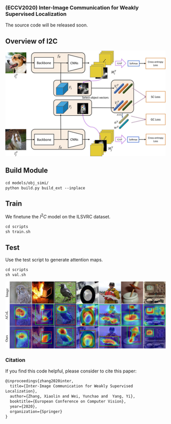 ### (ECCV2020)  Inter-Image Communication for Weakly Supervised Localization

The source code will be released soon.

## Overview of I2C
![](figs/framework1.jpeg)

## Build Module
```
cd models/obj_simi/
python build.py build_ext --inplace
```

## Train
We finetune the $I^2C$ model on the ILSVRC dataset.  
```
cd scripts
sh train.sh
```


## Test
 Use the test script to generate attention maps.
```
cd scripts
sh val.sh
```

![](figs/comp_box.jpeg)


### Citation
If you find this code helpful, please consider to cite this paper:
```
@inproceedings{zhang2020inter,
  title={Inter-Image Communication for Weakly Supervised Localization},
  author={Zhang, Xiaolin and Wei, Yunchao and  Yang, Yi},
  booktitle={European Conference on Computer Vision},
  year={2020},
  organization={Springer}
}
```
